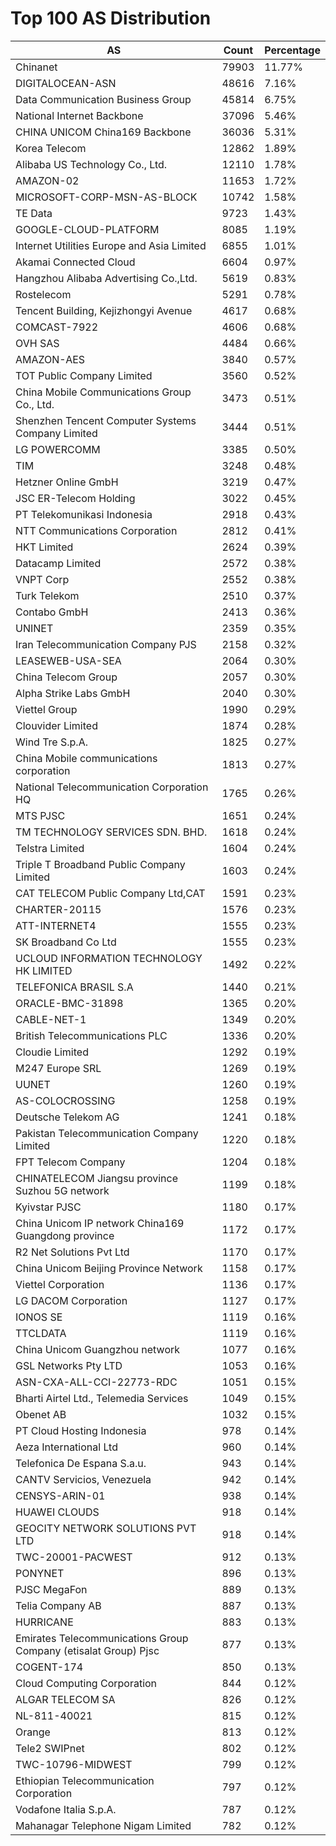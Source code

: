 # Top 100 AS Distribution
| AS | Count | Percentage |
|----|----|----|
| Chinanet | 79903 | 11.77% |
| DIGITALOCEAN-ASN | 48616 | 7.16% |
| Data Communication Business Group | 45814 | 6.75% |
| National Internet Backbone | 37096 | 5.46% |
| CHINA UNICOM China169 Backbone | 36036 | 5.31% |
| Korea Telecom | 12862 | 1.89% |
| Alibaba US Technology Co., Ltd. | 12110 | 1.78% |
| AMAZON-02 | 11653 | 1.72% |
| MICROSOFT-CORP-MSN-AS-BLOCK | 10742 | 1.58% |
| TE Data | 9723 | 1.43% |
| GOOGLE-CLOUD-PLATFORM | 8085 | 1.19% |
| Internet Utilities Europe and Asia Limited | 6855 | 1.01% |
| Akamai Connected Cloud | 6604 | 0.97% |
| Hangzhou Alibaba Advertising Co.,Ltd. | 5619 | 0.83% |
| Rostelecom | 5291 | 0.78% |
| Tencent Building, Kejizhongyi Avenue | 4617 | 0.68% |
| COMCAST-7922 | 4606 | 0.68% |
| OVH SAS | 4484 | 0.66% |
| AMAZON-AES | 3840 | 0.57% |
| TOT Public Company Limited | 3560 | 0.52% |
| China Mobile Communications Group Co., Ltd. | 3473 | 0.51% |
| Shenzhen Tencent Computer Systems Company Limited | 3444 | 0.51% |
| LG POWERCOMM | 3385 | 0.50% |
| TIM | 3248 | 0.48% |
| Hetzner Online GmbH | 3219 | 0.47% |
| JSC ER-Telecom Holding | 3022 | 0.45% |
| PT Telekomunikasi Indonesia | 2918 | 0.43% |
| NTT Communications Corporation | 2812 | 0.41% |
| HKT Limited | 2624 | 0.39% |
| Datacamp Limited | 2572 | 0.38% |
| VNPT Corp | 2552 | 0.38% |
| Turk Telekom | 2510 | 0.37% |
| Contabo GmbH | 2413 | 0.36% |
| UNINET | 2359 | 0.35% |
| Iran Telecommunication Company PJS | 2158 | 0.32% |
| LEASEWEB-USA-SEA | 2064 | 0.30% |
| China Telecom Group | 2057 | 0.30% |
| Alpha Strike Labs GmbH | 2040 | 0.30% |
| Viettel Group | 1990 | 0.29% |
| Clouvider Limited | 1874 | 0.28% |
| Wind Tre S.p.A. | 1825 | 0.27% |
| China Mobile communications corporation | 1813 | 0.27% |
| National Telecommunication Corporation HQ | 1765 | 0.26% |
| MTS PJSC | 1651 | 0.24% |
| TM TECHNOLOGY SERVICES SDN. BHD. | 1618 | 0.24% |
| Telstra Limited | 1604 | 0.24% |
| Triple T Broadband Public Company Limited | 1603 | 0.24% |
| CAT TELECOM Public Company Ltd,CAT | 1591 | 0.23% |
| CHARTER-20115 | 1576 | 0.23% |
| ATT-INTERNET4 | 1555 | 0.23% |
| SK Broadband Co Ltd | 1555 | 0.23% |
| UCLOUD INFORMATION TECHNOLOGY HK LIMITED | 1492 | 0.22% |
| TELEFONICA BRASIL S.A | 1440 | 0.21% |
| ORACLE-BMC-31898 | 1365 | 0.20% |
| CABLE-NET-1 | 1349 | 0.20% |
| British Telecommunications PLC | 1336 | 0.20% |
| Cloudie Limited | 1292 | 0.19% |
| M247 Europe SRL | 1269 | 0.19% |
| UUNET | 1260 | 0.19% |
| AS-COLOCROSSING | 1258 | 0.19% |
| Deutsche Telekom AG | 1241 | 0.18% |
| Pakistan Telecommunication Company Limited | 1220 | 0.18% |
| FPT Telecom Company | 1204 | 0.18% |
| CHINATELECOM Jiangsu province Suzhou 5G network | 1199 | 0.18% |
| Kyivstar PJSC | 1180 | 0.17% |
| China Unicom IP network China169 Guangdong province | 1172 | 0.17% |
| R2 Net Solutions Pvt Ltd | 1170 | 0.17% |
| China Unicom Beijing Province Network | 1158 | 0.17% |
| Viettel Corporation | 1136 | 0.17% |
| LG DACOM Corporation | 1127 | 0.17% |
| IONOS SE | 1119 | 0.16% |
| TTCLDATA | 1119 | 0.16% |
| China Unicom Guangzhou network | 1077 | 0.16% |
| GSL Networks Pty LTD | 1053 | 0.16% |
| ASN-CXA-ALL-CCI-22773-RDC | 1051 | 0.15% |
| Bharti Airtel Ltd., Telemedia Services | 1049 | 0.15% |
| Obenet AB | 1032 | 0.15% |
| PT Cloud Hosting Indonesia | 978 | 0.14% |
| Aeza International Ltd | 960 | 0.14% |
| Telefonica De Espana S.a.u. | 943 | 0.14% |
| CANTV Servicios, Venezuela | 942 | 0.14% |
| CENSYS-ARIN-01 | 938 | 0.14% |
| HUAWEI CLOUDS | 918 | 0.14% |
| GEOCITY NETWORK SOLUTIONS PVT LTD | 918 | 0.14% |
| TWC-20001-PACWEST | 912 | 0.13% |
| PONYNET | 896 | 0.13% |
| PJSC MegaFon | 889 | 0.13% |
| Telia Company AB | 887 | 0.13% |
| HURRICANE | 883 | 0.13% |
| Emirates Telecommunications Group Company (etisalat Group) Pjsc | 877 | 0.13% |
| COGENT-174 | 850 | 0.13% |
| Cloud Computing Corporation | 844 | 0.12% |
| ALGAR TELECOM SA | 826 | 0.12% |
| NL-811-40021 | 815 | 0.12% |
| Orange | 813 | 0.12% |
| Tele2 SWIPnet | 802 | 0.12% |
| TWC-10796-MIDWEST | 799 | 0.12% |
| Ethiopian Telecommunication Corporation | 797 | 0.12% |
| Vodafone Italia S.p.A. | 787 | 0.12% |
| Mahanagar Telephone Nigam Limited | 782 | 0.12% |
